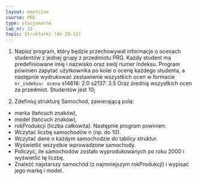 ```yaml
---
layout: exercise
course: PRG
type: stacjonarne
lab_nr: 15
topic: Strukturki (do 20.12)
---
```


1. Napisz program, który będzie przechowywał informacje o ocenach studentów z jednej grupy z przedmiotu PRG. Każdy student ma predefiniowane imię i nazwisko oraz swój numer indeksu. Program powinien zapytać użytkownika po kolei o ocenę każdego studenta, a
następnie wydrukować zestawienie wszystkich ocen w formacie ```nr_indeksu: ocena```
s14616: 2.0
s2137: 3.5
Oraz średnią wszystkich ocen za przedmiot. Studentów jest 10;

2. Zdefiniuj strukturę Samochod, zawierającą pola:
- marka (łańcuch znaków),
- model (łańcuch znaków),
- rokProdukcji (liczba całkowita).
Następnie program powinien:
- Wczytać liczbę samochodów n (np. do 10).
- Wczytać dane o każdym samochodzie do tablicy struktur.
- Wyświetlić wszystkie wprowadzone samochody.
- Policzyć, ile samochodów zostało wyprodukowanych po roku 2000 i wyświetlić tę liczbę.
- Znaleźć najstarszy samochód (z najmniejszym rokProdukcji) i wypisać jego markę i model.
